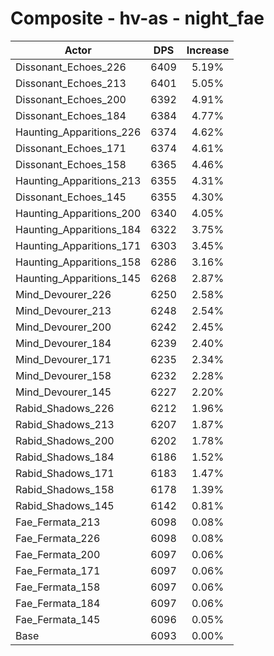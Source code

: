 # Composite - hv-as - night_fae
| Actor | DPS | Increase |
|---|:---:|:---:|
|Dissonant_Echoes_226|6409|5.19%|
|Dissonant_Echoes_213|6401|5.05%|
|Dissonant_Echoes_200|6392|4.91%|
|Dissonant_Echoes_184|6384|4.77%|
|Haunting_Apparitions_226|6374|4.62%|
|Dissonant_Echoes_171|6374|4.61%|
|Dissonant_Echoes_158|6365|4.46%|
|Haunting_Apparitions_213|6355|4.31%|
|Dissonant_Echoes_145|6355|4.30%|
|Haunting_Apparitions_200|6340|4.05%|
|Haunting_Apparitions_184|6322|3.75%|
|Haunting_Apparitions_171|6303|3.45%|
|Haunting_Apparitions_158|6286|3.16%|
|Haunting_Apparitions_145|6268|2.87%|
|Mind_Devourer_226|6250|2.58%|
|Mind_Devourer_213|6248|2.54%|
|Mind_Devourer_200|6242|2.45%|
|Mind_Devourer_184|6239|2.40%|
|Mind_Devourer_171|6235|2.34%|
|Mind_Devourer_158|6232|2.28%|
|Mind_Devourer_145|6227|2.20%|
|Rabid_Shadows_226|6212|1.96%|
|Rabid_Shadows_213|6207|1.87%|
|Rabid_Shadows_200|6202|1.78%|
|Rabid_Shadows_184|6186|1.52%|
|Rabid_Shadows_171|6183|1.47%|
|Rabid_Shadows_158|6178|1.39%|
|Rabid_Shadows_145|6142|0.81%|
|Fae_Fermata_213|6098|0.08%|
|Fae_Fermata_226|6098|0.08%|
|Fae_Fermata_200|6097|0.06%|
|Fae_Fermata_171|6097|0.06%|
|Fae_Fermata_158|6097|0.06%|
|Fae_Fermata_184|6097|0.06%|
|Fae_Fermata_145|6096|0.05%|
|Base|6093|0.00%|
